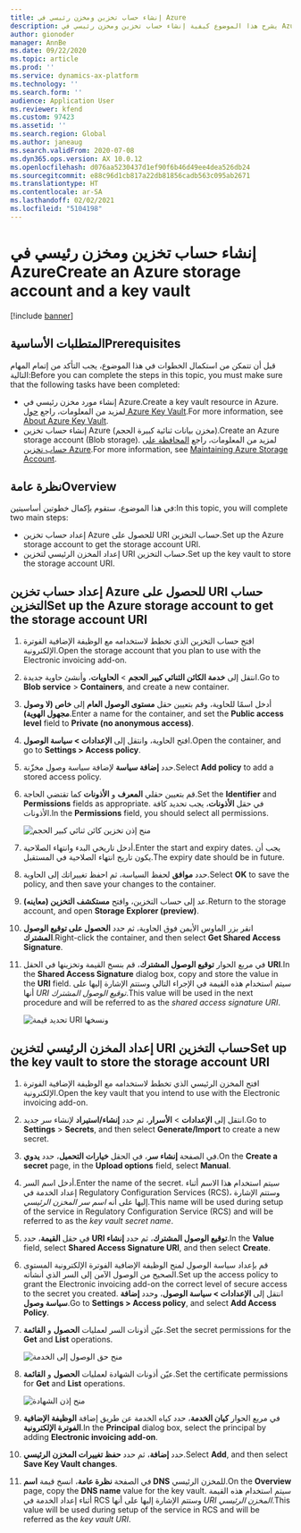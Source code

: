 ```yaml
---
title: إنشاء حساب تخزين ومخزن رئيسي في Azure
description: يشرح هذا الموضوع كيفية إنشاء حساب تخزين ومخزن رئيسي في Azure.
author: gionoder
manager: AnnBe
ms.date: 09/22/2020
ms.topic: article
ms.prod: ''
ms.service: dynamics-ax-platform
ms.technology: ''
ms.search.form: ''
audience: Application User
ms.reviewer: kfend
ms.custom: 97423
ms.assetid: ''
ms.search.region: Global
ms.author: janeaug
ms.search.validFrom: 2020-07-08
ms.dyn365.ops.version: AX 10.0.12
ms.openlocfilehash: d076aa5230437d1ef90f6b46d49ee4dea526db24
ms.sourcegitcommit: e88c96d1cb817a22db81856cadb563c095ab2671
ms.translationtype: HT
ms.contentlocale: ar-SA
ms.lasthandoff: 02/02/2021
ms.locfileid: "5104198"
---
```

# <a name="create-an-azure-storage-account-and-a-key-vault"></a><span data-ttu-id="8e4b9-103">إنشاء حساب تخزين ومخزن رئيسي في Azure</span><span class="sxs-lookup"><span data-stu-id="8e4b9-103">Create an Azure storage account and a key vault</span></span>

[!include [banner](../includes/banner.md)]

## <a name="prerequisites"></a><span data-ttu-id="8e4b9-104">المتطلبات الأساسية</span><span class="sxs-lookup"><span data-stu-id="8e4b9-104">Prerequisites</span></span>

<span data-ttu-id="8e4b9-105">قبل أن تتمكن من استكمال الخطوات في هذا الموضوع، يجب التأكد من إتمام المهام التالية:</span><span class="sxs-lookup"><span data-stu-id="8e4b9-105">Before you can complete the steps in this topic, you must make sure that the following tasks have been completed:</span></span>

- <span data-ttu-id="8e4b9-106">إنشاء مورد مخزن رئيسي في Azure.</span><span class="sxs-lookup"><span data-stu-id="8e4b9-106">Create a key vault resource in Azure.</span></span> <span data-ttu-id="8e4b9-107">لمزيد من المعلومات، راجع [حول Azure Key Vault](https://docs.microsoft.com/azure/key-vault/general/overview).</span><span class="sxs-lookup"><span data-stu-id="8e4b9-107">For more information, see [About Azure Key Vault](https://docs.microsoft.com/azure/key-vault/general/overview).</span></span>
- <span data-ttu-id="8e4b9-108">إنشاء حساب تخزين Azure (مخزن بيانات ثنائية كبيرة الحجم).</span><span class="sxs-lookup"><span data-stu-id="8e4b9-108">Create an Azure storage account (Blob storage).</span></span> <span data-ttu-id="8e4b9-109">لمزيد من المعلومات، راجع [المحافظة على حساب تخزين Azure](https://docs.microsoft.com/azure/storage/blobs/).</span><span class="sxs-lookup"><span data-stu-id="8e4b9-109">For more information, see [Maintaining Azure Storage Account](https://docs.microsoft.com/azure/storage/blobs/).</span></span>

## <a name="overview"></a><span data-ttu-id="8e4b9-110">نظرة عامة</span><span class="sxs-lookup"><span data-stu-id="8e4b9-110">Overview</span></span>

<span data-ttu-id="8e4b9-111">في هذا الموضوع، ستقوم بإكمال خطوتين أساسيتين:</span><span class="sxs-lookup"><span data-stu-id="8e4b9-111">In this topic, you will complete two main steps:</span></span>

- <span data-ttu-id="8e4b9-112">إعداد حساب تخزين Azure للحصول على URI حساب التخزين.</span><span class="sxs-lookup"><span data-stu-id="8e4b9-112">Set up the Azure storage account to get the storage account URI.</span></span>
- <span data-ttu-id="8e4b9-113">إعداد المخزن الرئيسي لتخزين URI حساب التخزين.</span><span class="sxs-lookup"><span data-stu-id="8e4b9-113">Set up the key vault to store the storage account URI.</span></span>

## <a name="set-up-the-azure-storage-account-to-get-the-storage-account-uri"></a><span data-ttu-id="8e4b9-114">إعداد حساب تخزين Azure للحصول على URI حساب التخزين</span><span class="sxs-lookup"><span data-stu-id="8e4b9-114">Set up the Azure storage account to get the storage account URI</span></span>

1. <span data-ttu-id="8e4b9-115">افتح حساب التخزين الذي تخطط لاستخدامه مع الوظيفة الإضافية الفوترة الإلكترونية.</span><span class="sxs-lookup"><span data-stu-id="8e4b9-115">Open the storage account that you plan to use with the Electronic invoicing add-on.</span></span>
2. <span data-ttu-id="8e4b9-116">انتقل إلى **خدمة الكائن الثنائي كبير الحجم** \> **الحاويات**، وأنشئ حاوية جديدة.</span><span class="sxs-lookup"><span data-stu-id="8e4b9-116">Go to **Blob service** \> **Containers**, and create a new container.</span></span>
3. <span data-ttu-id="8e4b9-117">أدخل اسمًا للحاوية، وقم بتعيين حقل **مستوى الوصول العام** إلى **خاص (لا وصول مجهول الهوية)**.</span><span class="sxs-lookup"><span data-stu-id="8e4b9-117">Enter a name for the container, and set the **Public access level** field to **Private (no anonymous access)**.</span></span>
4. <span data-ttu-id="8e4b9-118">افتح الحاوية، وانتقل إلى **الإعدادات \> سياسة الوصول**.</span><span class="sxs-lookup"><span data-stu-id="8e4b9-118">Open the container, and go to **Settings \> Access policy**.</span></span>
5. <span data-ttu-id="8e4b9-119">حدد **إضافة سياسة** لإضافة سياسة وصول مخزّنة.</span><span class="sxs-lookup"><span data-stu-id="8e4b9-119">Select **Add policy** to add a stored access policy.</span></span>
6. <span data-ttu-id="8e4b9-120">قم بتعيين حقلي **المعرف** و **الأذونات** كما تقتضي الحاجة.</span><span class="sxs-lookup"><span data-stu-id="8e4b9-120">Set the **Identifier** and **Permissions** fields as appropriate.</span></span> <span data-ttu-id="8e4b9-121">في حقل **الأذونات**، يجب تحديد كافة الأذونات.</span><span class="sxs-lookup"><span data-stu-id="8e4b9-121">In the **Permissions** field, you should select all permissions.</span></span>

    ![منح إذن تخزين كائن ثنائي كبير الحجم](media/e-Invoicing-services-create-azure-resources-grant-blob-permissions.png)

7. <span data-ttu-id="8e4b9-123">أدخل تاريخي البدء وانتهاء الصلاحية.</span><span class="sxs-lookup"><span data-stu-id="8e4b9-123">Enter the start and expiry dates.</span></span> <span data-ttu-id="8e4b9-124">يجب أن يكون تاريخ انتهاء الصلاحية في المستقبل.</span><span class="sxs-lookup"><span data-stu-id="8e4b9-124">The expiry date should be in future.</span></span>
8. <span data-ttu-id="8e4b9-125">حدد **موافق** لحفظ السياسة، ثم احفظ تغييراتك إلى الحاوية.</span><span class="sxs-lookup"><span data-stu-id="8e4b9-125">Select **OK** to save the policy, and then save your changes to the container.</span></span>
9. <span data-ttu-id="8e4b9-126">عد إلى حساب التخزين، وافتح **مستكشف التخزين (معاينه)**.</span><span class="sxs-lookup"><span data-stu-id="8e4b9-126">Return to the storage account, and open **Storage Explorer (preview)**.</span></span>
10. <span data-ttu-id="8e4b9-127">انقر بزر الماوس الأيمن فوق الحاوية، ثم حدد **الحصول على توقيع الوصول المشترك**.</span><span class="sxs-lookup"><span data-stu-id="8e4b9-127">Right-click the container, and then select **Get Shared Access Signature**.</span></span>
11. <span data-ttu-id="8e4b9-128">في مربع الحوار **توقيع الوصول المشترك**، قم بنسخ القيمة وتخزينها في الحقل **URI**.</span><span class="sxs-lookup"><span data-stu-id="8e4b9-128">In the **Shared Access Signature** dialog box, copy and store the value in the **URI** field.</span></span> <span data-ttu-id="8e4b9-129">سيتم استخدام هذه القيمة في الإجراء التالي وستتم الإشارة إليها على أنها *URI‏‎ توقيع الوصول المشترك*.</span><span class="sxs-lookup"><span data-stu-id="8e4b9-129">This value will be used in the next procedure and will be referred to as the *shared access signature URI*.</span></span>

    ![تحديد قيمة URI ونسخها](media/e-Invoicing-services-create-azure-resources-select-and-copy-uri.png)

## <a name="set-up-the-key-vault-to-store-the-storage-account-uri"></a><span data-ttu-id="8e4b9-131">إعداد المخزن الرئيسي لتخزين URI حساب التخزين</span><span class="sxs-lookup"><span data-stu-id="8e4b9-131">Set up the key vault to store the storage account URI</span></span>

1. <span data-ttu-id="8e4b9-132">افتح المخزن الرئيسي الذي تخطط لاستخدامه مع الوظيفة الإضافية الفوترة الإلكترونية.</span><span class="sxs-lookup"><span data-stu-id="8e4b9-132">Open the key vault that you intend to use with the Electronic invoicing add-on.</span></span>
2. <span data-ttu-id="8e4b9-133">انتقل إلى **الإعدادات** \> **الأسرار**، ثم حدد **إنشاء/استيراد** لإنشاء سر جديد.</span><span class="sxs-lookup"><span data-stu-id="8e4b9-133">Go to **Settings** \> **Secrets**, and then select **Generate/Import** to create a new secret.</span></span>
3. <span data-ttu-id="8e4b9-134">في الصفحة **إنشاء سر**، في الحقل **خيارات التحميل**، حدد **يدوي**.</span><span class="sxs-lookup"><span data-stu-id="8e4b9-134">On the **Create a secret** page, in the **Upload options** field, select **Manual**.</span></span>
4. <span data-ttu-id="8e4b9-135">أدخل اسم السر.</span><span class="sxs-lookup"><span data-stu-id="8e4b9-135">Enter the name of the secret.</span></span> <span data-ttu-id="8e4b9-136">سيتم استخدام هذا الاسم أثناء إعداد الخدمة في Regulatory Configuration Services (RCS)، وستتم الإشارة إليها على أنه *اسم سر المخزن الرئيسي*.</span><span class="sxs-lookup"><span data-stu-id="8e4b9-136">This name will be used during setup of the service in Regulatory Configuration Service (RCS) and will be referred to as the *key vault secret name*.</span></span>
5. <span data-ttu-id="8e4b9-137">في حقل **القيمة**، حدد **URI توقيع الوصول المشترك**، ثم حدد **إنشاء**.</span><span class="sxs-lookup"><span data-stu-id="8e4b9-137">In the **Value** field, select **Shared Access Signature URI**, and then select **Create**.</span></span>
6. <span data-ttu-id="8e4b9-138">قم بإعداد سياسة الوصول لمنح الوظيفة الإضافية الفوترة الإلكترونية المستوى الصحيح من الوصول الآمن إلى السر الذي أنشأته.</span><span class="sxs-lookup"><span data-stu-id="8e4b9-138">Set up the access policy to grant the Electronic invoicing add-on the correct level of secure access to the secret you created.</span></span> <span data-ttu-id="8e4b9-139">انتقل إلى **الإعدادات \> سياسة الوصول**، وحدد **إضافة سياسة وصول**.</span><span class="sxs-lookup"><span data-stu-id="8e4b9-139">Go to **Settings \> Access policy**, and select **Add Access Policy**.</span></span>
7. <span data-ttu-id="8e4b9-140">عيّن أذونات السر لعمليات **الحصول** و **القائمة**.</span><span class="sxs-lookup"><span data-stu-id="8e4b9-140">Set the secret permissions for the **Get** and **List** operations.</span></span>

    ![منح حق الوصول إلى الخدمة](media/e-Invoicing-services-create-azure-resources-grant-service-access.png)

8. <span data-ttu-id="8e4b9-142">عيّن أذونات الشهادة لعمليات **الحصول** و **القائمة**.</span><span class="sxs-lookup"><span data-stu-id="8e4b9-142">Set the certificate permissions for **Get** and **List** operations.</span></span>

    ![منح إذن الشهادة](media/e-Invoicing-services-create-azure-resources-grant-certificate-permission.png)

9. <span data-ttu-id="8e4b9-144">في مربع الحوار **كيان الخدمة**، حدد كياه الخدمة عن طريق إضافة **الوظيفة الإضافية الفوترة الإلكترونية**.</span><span class="sxs-lookup"><span data-stu-id="8e4b9-144">In the **Principal** dialog box, select the principal by adding **Electronic invoicing add-on**.</span></span>
10. <span data-ttu-id="8e4b9-145">حدد **إضافة**، ثم حدد **حفظ تغييرات المخزن الرئيسي**.</span><span class="sxs-lookup"><span data-stu-id="8e4b9-145">Select **Add**, and then select **Save Key Vault changes**.</span></span>
11. <span data-ttu-id="8e4b9-146">في الصفحة **نظرة عامة**، انسخ قيمة **اسم DNS** للمخزن الرئيسي.</span><span class="sxs-lookup"><span data-stu-id="8e4b9-146">On the **Overview** page, copy the **DNS name** value for the key vault.</span></span> <span data-ttu-id="8e4b9-147">سيتم استخدام هذه القيمة أثناء إعداد الخدمة في RCS وستتم الإشارة إليها على أنها *URI‏‎ المخزن الرئيسي*.</span><span class="sxs-lookup"><span data-stu-id="8e4b9-147">This value will be used during setup of the service in RCS and will be referred as the *key vault URI*.</span></span>
